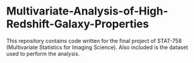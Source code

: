 # Multivariate-Analysis-of-High-Redshift-Galaxy-Properties

This repository contains code written for the final project of STAT-758 (Multivariate Statistics for Imaging Science). Also included is the dataset used to perform the analysis. 
